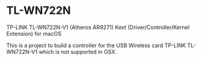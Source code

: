 # TL-WN722N
TP-LINK TL-WN722N-V1 (Atheros AR9271) Kext (Driver/Controller/Kernel Extension) for macOS

This is a project to build a controller for the USB Wireless card TP-LINK TL-WN722N-V1 which is not supported in OSX.
